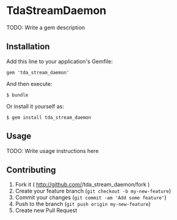 # TdaStreamDaemon

TODO: Write a gem description

## Installation

Add this line to your application's Gemfile:

    gem 'tda_stream_daemon'

And then execute:

    $ bundle

Or install it yourself as:

    $ gem install tda_stream_daemon

## Usage

TODO: Write usage instructions here

## Contributing

1. Fork it ( http://github.com/<my-github-username>/tda_stream_daemon/fork )
2. Create your feature branch (`git checkout -b my-new-feature`)
3. Commit your changes (`git commit -am 'Add some feature'`)
4. Push to the branch (`git push origin my-new-feature`)
5. Create new Pull Request

